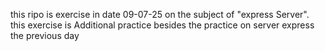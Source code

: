 this ripo is exercise in date 09-07-25 on the subject of "express Server".
this exercise is Additional practice besides the practice on server express the previous day